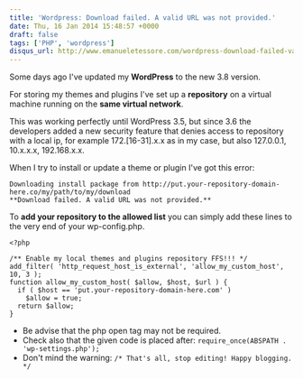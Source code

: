 ```yaml
---
title: 'Wordpress: Download failed. A valid URL was not provided.'
date: Thu, 16 Jan 2014 15:48:57 +0000
draft: false
tags: ['PHP', 'wordpress']
disqus_url: http://www.emanueletessore.com/wordpress-download-failed-valid-url-provided/
---
```


Some days ago I've updated my **WordPress** to the new 3.8 version. 

For storing my themes and plugins I've set up a **repository** on a virtual machine running on the **same virtual network**. 

This was working perfectly until WordPress 3.5, but since 3.6 the developers added a new security feature that denies access to repository with a local ip, for example 172.[16-31].x.x as in my case, but also 127.0.0.1, 10.x.x.x, 192.168.x.x. 

When I try to install or update a theme or plugin I've got this error:

```
Downloading install package from http://put.your-repository-domain-here.co/my/path/to/my/download
**Download failed. A valid URL was not provided.**
```

To **add your repository to the allowed list** you can simply add these lines to the very end of your wp-config.php. 

```phtml
<?php 

/** Enable my local themes and plugins repository FFS!!! */
add_filter( 'http_request_host_is_external', 'allow_my_custom_host', 10, 3 );
function allow_my_custom_host( $allow, $host, $url ) {
  if ( $host == 'put.your-repository-domain-here.com' )
    $allow = true;
  return $allow;
}
```

*   Be advise that the php open tag may not be required.
*   Check also that the given code is placed after: `require_once(ABSPATH . 'wp-settings.php');`
*   Don't mind the warning: `/* That's all, stop editing! Happy blogging. */`